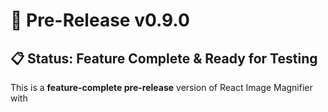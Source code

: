 # 🚀 Pre-Release v0.9.0

## 📋 Status: Feature Complete & Ready for Testing

This is a **feature-complete pre-release** version of React Image Magnifier with